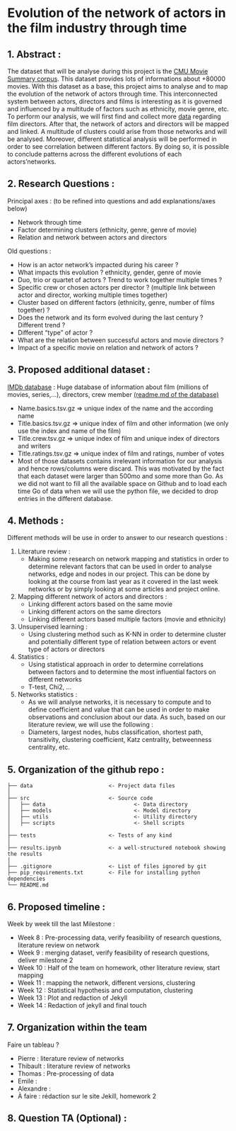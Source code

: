 # Evolution of the network of actors in the film industry through time 

## 1. Abstract :

The dataset that will be analyse during this project is the [CMU Movie Summary corpus](http://www.cs.cmu.edu/~ark/personas/). This dataset provides lots of informations about +80000 movies. With this dataset as a base, this project aims to analyse and to map the evolution of the network of actors through time. This interconnected system between actors, directors and films is interesting as it is governed and influenced by a multitude of factors such as ethnicity, movie genre, etc. To perform our analysis, we will first find and collect more [data](https://datasets.imdbws.com) regarding film directors. After that, the network of actors and directors will be mapped and linked. A multitude of clusters could arise from those networks and will be analysed. Moreover, different statistical analysis will be performed in order to see correlation between different factors. By doing so, it is possible to conclude patterns across the different evolutions of each actors’networks. 

## 2. Research Questions : 
Principal axes : (to be refined into questions and add explanations/axes below)
* Network through time
* Factor determining clusters (ethnicity, genre, genre of movie)
* Relation and network between actors and directors 

Old questions : 
* How is an actor network’s impacted during his career ?
* What impacts this evolution ? ethnicity, gender, genre of movie
* Duo, trio or quartet of actors ? Trend to work together multiple times ? 
* Specific crew or chosen actors per director ? (multiple link between actor and director, working multiple times together)
* Cluster based on different factors (ethnicity, genre, number of films together) ?
* Does the network and its form evolved during the last century ? Different trend ?
* Different “type” of actor ? 
* What are the relation between successful actors and movie directors ?
* Impact of a specific movie on relation and network of actors ?

## 3. Proposed additional dataset : 
[IMDb database](https://datasets.imdbws.com) : Huge database of information about film (millions of movies, series,...), directors, crew member [(readme.md of the database)](https://developer.imdb.com/non-commercial-datasets/)
* Name.basics.tsv.gz => unique index of the name and the according name
* Title.basics.tsv.gz => unique index of  film and other information (we only use the index and name of the film)
* Title.crew.tsv.gz => unique index of film and unique index of directors and writers
* Title.ratings.tsv.gz => unique index of film and ratings, number of votes
* Most of those datasets contains irrelevant information for our analysis and hence rows/columns were discard. This was motivated by the fact that each dataset were larger than 500mo and some more than Go. As we did not want to fill all the available space on Github and to load each time Go of data when we will use the python file, we decided to drop entries in the different database.  

## 4. Methods : 
Different methods will be use in order to answer to our research questions :
1. Literature review :
   * Making some research on network mapping and statistics in order to determine relevant factors that can be used in order to analyse networks, edge and nodes in our project. This can be done by looking at the course from last year as it covered in the last week networks or by simply looking at some articles and project online. 
3. Mapping different network of actors and directors :
   * Linking different actors based on the same movie
   * Linking different actors on the same directors
   * Linking different actors based multiple factors (movie and ethnicity)
4. Unsupervised learning :
   * Using clustering method such as K-NN in order to determine cluster and potentially different type of relation between actors or event type of actors or directors
6. Statistics :
   * Using statistical approach in order to determine correlations between factors and to determine the most influential factors on different networks
   * T-test, Chi2, …
8. Networks statistics :
   * As we will analyse networks, it is necessary to compute and to define coefficient and value that can be used in order to make observations and conclusion about our data. As such, based on our literature review, we will use the following :
   * Diameters, largest nodes, hubs classification, shortest path, transitivity, clustering coefficient, Katz centrality, betweenness centrality, etc.


## 5. Organization of the github repo : 

```
├── data                        <- Project data files
│
├── src                         <- Source code
│   ├── data                            <- Data directory
│   ├── models                          <- Model directory
│   ├── utils                           <- Utility directory
│   ├── scripts                         <- Shell scripts
│
├── tests                       <- Tests of any kind
│
├── results.ipynb               <- a well-structured notebook showing the results
│
├── .gitignore                  <- List of files ignored by git
├── pip_requirements.txt        <- File for installing python dependencies
└── README.md
```

## 6. Proposed timeline : 
Week by week till the last Milestone : 
* Week 8 : Pre-processing data, verify feasibility of research questions, literature review on network
* Week 9 : merging dataset, verify feasibility of research questions, deliver milestone 2
* Week 10 : Half of the team on homework, other literature review, start mapping
* Week 11 : mapping the network, different versions, clustering
* Week 12 : Statistical hypothesis and computation, clustering
* Week 13 : Plot and redaction of Jekyll
* Week 14 : Redaction of jekyll and final touch

## 7. Organization within the team 
Faire un tableau ?
* Pierre : literature review of networks 
* Thibault : literature review of networks
* Thomas : Pre-processing of data
* Emile : 
* Alexandre :
* À faire : rédaction sur le site Jekill, homework 2 

## 8. Question TA (Optional) :
